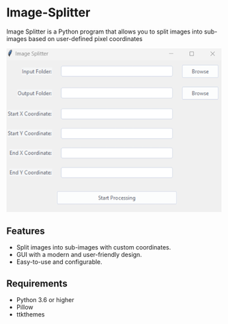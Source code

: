 # Image-Splitter

Image Splitter is a Python program that allows you to split images into sub-images based on user-defined pixel coordinates

![Program_Image.png](Program_Image.png "Image of the Program")

## Features

- Split images into sub-images with custom coordinates.
- GUI with a modern and user-friendly design.
- Easy-to-use and configurable.

## Requirements

- Python 3.6 or higher
- Pillow
- ttkthemes
